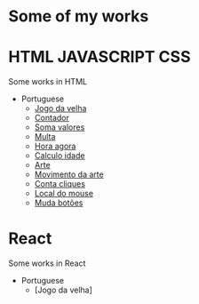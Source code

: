 # Some of my works

# HTML JAVASCRIPT CSS
Some works in HTML

* Portuguese
  * [Jogo da velha](https://gilcemargz.github.io/curso_javascript//EDX_course_js_basic/module_01.html)
  * [Contador](https://gilcemargz.github.io/curso_javascript/aula14/ex012.html)
  * [Soma valores](https://gilcemargz.github.io/curso_javascript/Aula10/ex007.html)
  * [Multa](https://gilcemargz.github.io/curso_javascript/Aula11/ex009.html)
  * [Hora agora](https://gilcemargz.github.io/curso_javascript/Aula12/ex010.html)
  * [Calculo idade](https://gilcemargz.github.io/curso_javascript/Aula12/ex011.html)
  * [Arte](https://gilcemargz.github.io/curso_javascript/EDX_course_js_basic/html_canvas.html)
  * [Movimento da arte](https://gilcemargz.github.io/curso_javascript/EDX_course_js_basic/movimento.html)
  * [Conta cliques](https://gilcemargz.github.io/curso_javascript/EDX_course_js_basic/teste_callback.html)
  * [Local do mouse](https://gilcemargz.github.io/curso_javascript/EDX_course_js_basic/testeMouse.html)
  * [Muda botões](https://gilcemargz.github.io/curso_javascript/HackerHank/index.html)




# React
Some works in React

* Portuguese
  * [Jogo da velha]